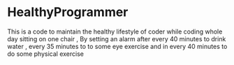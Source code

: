 # HealthyProgrammer
This is a code to maintain the healthy lifestyle of  coder while coding whole day sitting on one chair , By setting an alarm after every 40 minutes to drink water , every 35 minutes to to some eye exercise and in every 40 minutes to do some physical exercise
